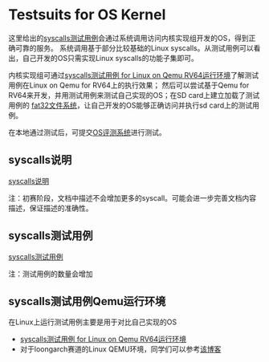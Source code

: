 # Testsuits for OS Kernel

这里给出的[syscalls测试用例](syscalls-testing/)会通过系统调用访问内核实现组开发的OS，得到正确可靠的服务。
系统调用基于部分比较基础的Linux syscalls。从测试用例可以看出，自己开发的OS只需实现Linux syscalls的功能子集即可。

内核实现组可通过[syscalls测试用例 for Linux on Qemu RV64运行环境](riscv-linux-rootfs)了解测试用例在Linux on Qemu for RV64上的执行效果；
然后可以尝试基于Qemu for RV64来开发，并用测试用例来测试自己实现的OS；在SD card上建立加载了测试用例的
[fat32文件系统](./fat32-info.md)，让自己开发的OS能够正确访问并执行sd card上的测试用例。

在本地通过测试后，可提交[OS评测系统](https://os.educg.net/)进行测试。

## syscalls说明
[syscalls说明](oscomp_syscalls.md)

注：初赛阶段，文档中描述不会增加更多的syscall。可能会进一步完善文档内容描述，保证描述的准确性。

## syscalls测试用例
[syscalls测试用例](syscalls-testing/)

注：测试用例的数量会增加

## syscalls测试用例Qemu运行环境

在Linux上运行测试用例主要是用于对比自己实现的OS

- [syscalls测试用例 for Linux on Qemu RV64运行环境](riscv-linux-rootfs)
- 对于loongarch赛道的Linux QEMU环境，同学们可以参考[该博客](https://blog.csdn.net/mxcai2005/article/details/129631722)



